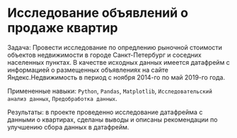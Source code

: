# Исследование объявлений о продаже квартир
  
Задача:
Провести исследование по опредлению рыночной стоимости объектов недвижимости в городе Санкт-Петербург и соседних населенных пунктах.
В качестве исходных данных имеется датафрейм с информацией о размещенных объявлениях на сайте Яндекс.Недвижимость в период с ноября 2014-го по май 2019-го года.
  
Примененные навыки: `Python`, `Pandas`, `Matplotlib`, `Исследовательский анализ данных`, `Предобработка данных`.
  
Результаты: в проекте проведенно исследование датафрейма с данными о квартирах, сделаны выводы и описаны рекомендации по улучшению сбора данных в датафрейм.

